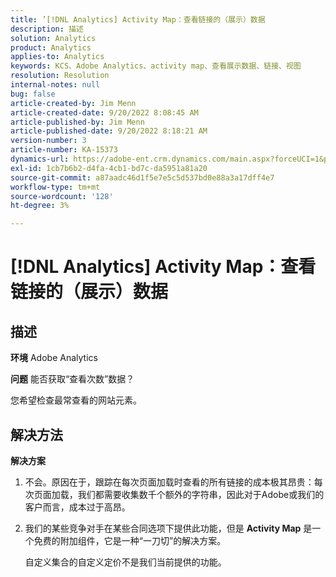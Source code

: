 ```yaml
---
title: ’[!DNL Analytics] Activity Map：查看链接的（展示）数据
description: 描述
solution: Analytics
product: Analytics
applies-to: Analytics
keywords: KCS、Adobe Analytics、activity map、查看展示数据、链接、视图
resolution: Resolution
internal-notes: null
bug: false
article-created-by: Jim Menn
article-created-date: 9/20/2022 8:08:45 AM
article-published-by: Jim Menn
article-published-date: 9/20/2022 8:18:21 AM
version-number: 3
article-number: KA-15373
dynamics-url: https://adobe-ent.crm.dynamics.com/main.aspx?forceUCI=1&pagetype=entityrecord&etn=knowledgearticle&id=80e75a6f-bb38-ed11-9db1-0022480866ad
exl-id: 1cb7b6b2-d4fa-4cb1-bd7c-da5951a81a20
source-git-commit: a87aadc46d1f5e7e5c5d537bd0e88a3a17dff4e7
workflow-type: tm+mt
source-wordcount: '128'
ht-degree: 3%

---
```


# [!DNL Analytics] Activity Map：查看链接的（展示）数据

## 描述


<b>环境</b>
Adobe Analytics

<b>问题</b>
能否获取“查看次数”数据？

您希望检查最常查看的网站元素。


## 解决方法


<b>解决方案</b>

1. 不会。原因在于，跟踪在每次页面加载时查看的所有链接的成本极其昂贵：每次页面加载，我们都需要收集数千个额外的字符串，因此对于Adobe或我们的客户而言，成本过于高昂。
2. 我们的某些竞争对手在某些合同选项下提供此功能，但是 <b>Activity Map</b> 是一个免费的附加组件，它是一种“一刀切”的解决方案。

   自定义集合的自定义定价不是我们当前提供的功能。
